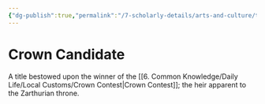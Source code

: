 ```yaml
---
{"dg-publish":true,"permalink":"/7-scholarly-details/arts-and-culture/titles/monarch/crown-candidate/","noteIcon":""}
---
```


# Crown Candidate

A title bestowed upon the winner of the [[6. Common Knowledge/Daily Life/Local Customs/Crown Contest\|Crown Contest]]; the heir apparent to the Zarthurian throne.